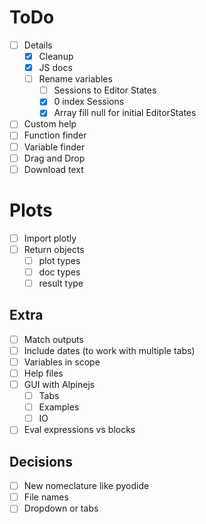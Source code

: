 ToDo
====
- [ ] Details
  - [x] Cleanup
  - [x] JS docs
  - [ ] Rename variables
    - [ ] Sessions to Editor States
    - [x] 0 index Sessions
    - [x] Array fill null for initial EditorStates
- [ ] Custom help
- [ ] Function finder
- [ ] Variable finder
- [ ] Drag and Drop
- [ ] Download text

# Plots
- [ ] Import plotly
- [ ] Return objects
  - [ ] plot types
  - [ ] doc types
  - [ ] result type
  
## Extra 
- [ ] Match outputs
- [ ] Include dates (to work with multiple tabs) 
- [ ] Variables in scope
- [ ] Help files
- [ ] GUI with Alpinejs
  - [ ] Tabs
  - [ ] Examples
  - [ ] IO
- [ ] Eval expressions vs blocks

## Decisions
- [ ] New nomeclature like pyodide
- [ ] File names
- [ ] Dropdown or tabs